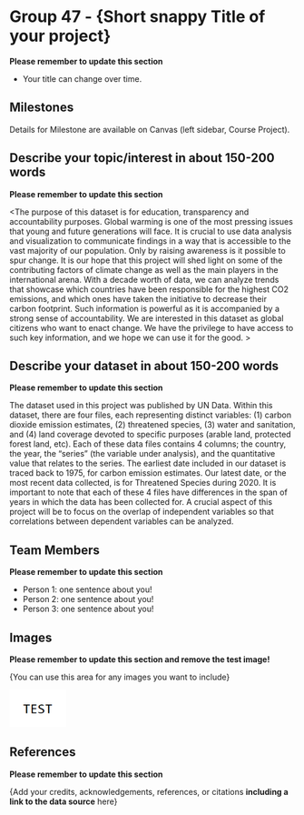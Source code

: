 # Group 47 - {Short snappy Title of your project}

**Please remember to update this section**

- Your title can change over time.

## Milestones

Details for Milestone are available on Canvas (left sidebar, Course Project).

## Describe your topic/interest in about 150-200 words

**Please remember to update this section**

<The purpose of this dataset is for education, transparency and accountability purposes. Global warming is one of the most pressing issues that young and future generations will face. It is crucial to use data analysis and visualization to communicate findings in a way that is accessible to the vast majority of our population. Only by raising awareness is it possible to spur change. It is our hope that this project will shed light on some of the contributing factors of climate change as well as the main players in the international arena. With a decade worth of data, we can analyze trends that showcase which countries have been responsible for the highest CO2 emissions, and which ones have taken the initiative to decrease their carbon footprint. Such information is powerful as it is accompanied by a strong sense of accountability. We are interested in this dataset as global citizens who want to enact change. We have the privilege to have access to such key information, and we hope we can use it for the good. >


## Describe your dataset in about 150-200 words

**Please remember to update this section**

The dataset used in this project was published by UN Data. Within this dataset, there are four files, each representing distinct variables: (1) carbon dioxide emission estimates, (2) threatened species, (3) water and sanitation, and (4) land coverage devoted to specific purposes (arable land, protected forest land, etc). Each of these data files contains 4 columns; the country, the year, the “series” (the variable under analysis), and the quantitative value that relates to the series. The earliest date included in our dataset is traced back to 1975, for carbon emission estimates. Our latest date, or the most recent data collected, is for Threatened Species during 2020. It is important to note that each of these 4 files have differences in the span of years in which the data has been collected for. A crucial aspect of this project will be to focus on the overlap of independent variables so that correlations between dependent variables can be analyzed.


## Team Members

**Please remember to update this section**

- Person 1: one sentence about you!
- Person 2: one sentence about you!
- Person 3: one sentence about you!

## Images

**Please remember to update this section and remove the test image!**

{You can use this area for any images you want to include}

<img src ="images/test.png" width="100px">

## References

**Please remember to update this section**

{Add your credits, acknowledgements, references, or citations **including a link to the data source** here}



